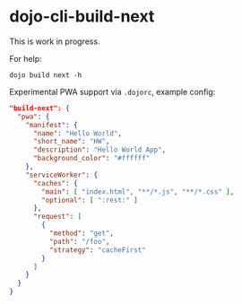# dojo-cli-build-next

This is work in progress.

For help:
```
dojo build next -h
```

Experimental PWA support via `.dojorc`, example config:
```json
"build-next": {
  "pwa": {
    "manifest": {
      "name": "Hello World",
      "short_name": "HW",
      "description": "Hello World App",
      "background_color": "#ffffff"
    },
    "serviceWorker": {
      "caches": {
        "main": [ "index.html", "**/*.js", "**/*.css" ],
        "optional": [ ":rest:" ]
      },
      "request": [
        {
          "method": "get",
          "path": "/foo",
          "strategy": "cacheFirst"
        }
      ]
    }
  }
}
```
